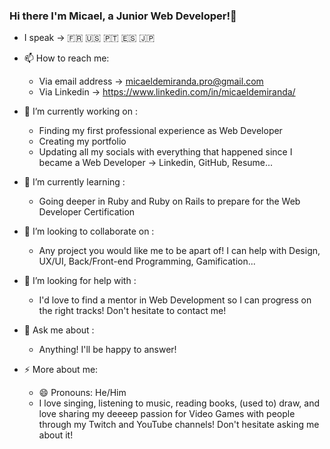 ### Hi there I'm Micael, a Junior Web Developer!👋

- I speak -> :fr: :us: 🇵🇹 :es: :jp:

- 📫 How to reach me: 
  - Via email address -> micaeldemiranda.pro@gmail.com
  - Via Linkedin -> https://www.linkedin.com/in/micaeldemiranda/
  
- 🔭 I’m currently working on :
  - Finding my first professional experience as Web Developer
  - Creating my portfolio
  - Updating all my socials with everything that happened since I became a Web Developer -> Linkedin, GitHub, Resume...

- 🌱 I’m currently learning :
  - Going deeper in Ruby and Ruby on Rails to prepare for the Web Developer Certification
  
- 👯 I’m looking to collaborate on :
  - Any project you would like me to be apart of! I can help with Design, UX/UI, Back/Front-end Programming, Gamification...
  
- 🤔 I’m looking for help with :
  - I'd love to find a mentor in Web Development so I can progress on the right tracks! Don't hesitate to contact me!
  
- 💬 Ask me about :
  - Anything! I'll be happy to answer!

- ⚡ More about me: 
  - 😄 Pronouns: He/Him 
  - I love singing, listening to music, reading books, (used to) draw, and love sharing my deeeep passion for Video Games with people through my Twitch and YouTube channels! Don't hesitate asking me about it!

<!--
**MicaelDeMiranda/MicaelDeMiranda** is a ✨ _special_ ✨ repository because its `README.md` (this file) appears on your GitHub profile.

Here are some ideas to get you started:

- 🔭 I’m currently working on ...
- 🌱 I’m currently learning ...
- 👯 I’m looking to collaborate on ...
- 🤔 I’m looking for help with ...
- 💬 Ask me about ...
- 📫 How to reach me: ...
- 😄 Pronouns: ...
- ⚡ Fun fact: ...
-->
